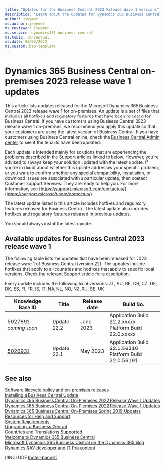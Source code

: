 ```yaml
---
title: "Updates for the Business Central 2023 Release Wave 1 versions"
description: "Learn about the updates for Dynamics 365 Business Central 2023 Release Wave 1 on-premises deployments."
author: jswymer
ms.author: jswymer
ms.reviewer: jswymer
ms.service: dynamics365-business-central
ms.topic: conceptual
ms.date: 06/02/2023
ms.custom: bap-template
---
```


# Dynamics 365 Business Central on-premises 2023 release wave 1 updates

This article lists updates released for the Microsoft Dynamics 365 Business Central 2023 release wave 1 for on-premises. An update is a set of files that includes all hotfixes and regulatory features that have been released for Business Central. If you have customers using Business Central 2023 release wave 1 on-premises, we recommend you apply this update so that your customers are using the latest version of Business Central. If you have customers using Business Central online, check the [Business Central Admin center](../administration/tenant-admin-center.md) to see if the tenants have been updated.  

Each update is intended mainly for solutions that are experiencing the problems described in the Support articles linked to below. However, you're advised to always keep your solution updated with the latest update. If you're in doubt about whether this update addresses your specific problem, or you want to confirm whether any special compatibility, installation, or download issues are associated with a particular update, then contact Customer Support Services. They are ready to help you. For more information, see [https://support.microsoft.com/contactus/](https://support.microsoft.com/contactus/).

The latest update listed in this article includes hotfixes and regulatory features released for Business Central. The latest update also includes hotfixes and regulatory features released in previous updates.  

You should always install the latest update.

## Available updates for Business Central 2023 release wave 1

The following table lists the updates that have been released for 2023 release wave 1 of Business Central (version 22). The updates include hotfixes that apply to all countries and hotfixes that apply to specific local versions. Check the relevant Support article for a description.

Every update includes the following local versions: AT, AU, BE, CH, CZ, DE, DK, ES, FI, FR, IS, IT, NA, NL, NO, NZ, RU, SE, UK

|Knowledge Base ID|Title|Release date  |Build No. |
|-----------------|-----|--------------|----------|
|5027892 *coming soon*|Update 22.2| June 2023|Application Build 22.2.xxxxx</br>Platform Build 22.0.xxxxx |
|[5026932](https://support.microsoft.com/help/5026932) |Update 22.1| May 2023|Application Build 22.1.56216</br>Platform Build 22.0.56191 |

## See also

[Software lifecycle policy and on-premises releases](../terms/lifecycle-policy-on-premises.md)  
[Installing a Business Central Update](../upgrade/upgrading-cumulative-update-v22.md)  
[Dynamics 365 Business Central On-Premises 2022 Release Wave 1 Updates](update-versions-21.md)  
[Dynamics 365 Business Central On-Premises 2022 Release Wave 1 Updates](update-versions-20.md)  
[Dynamics 365 Business Central On-Premises Spring 2019 Updates](update-versions-14.md)  
[Resources for Help and Support](../help-and-support.md)  
[System Requirements](system-requirements-business-central-v22.md)  
[Upgrading to Business Central](../upgrade/upgrading-to-business-central.md)  
[Countries and Translations Supported](../compliance/apptest-countries-and-translations.md)  
[Welcome to Dynamics 365 Business Central](/dynamics365/business-central/index)  
[Microsoft Dynamics 365 Business Central on the Dynamics 365 blog](https://cloudblogs.microsoft.com/dynamics365/it/product/business-central/)  
[Dynamics NAV developer and IT Pro content](/dynamics-nav/index)

[!INCLUDE [footer-banner](../includes/footer-banner.md)]
